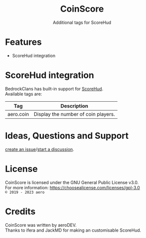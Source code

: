 <h1 align="center">CoinScore</h1>
<p align="center">
Additional tags for ScoreHud

# Features
* ScoreHud integration

# ScoreHud integration
BedrockClans has built-in support for <a href="https://github.com/Ifera/ScoreHud">ScoreHud</a>.
<br>Available tags are:

| Tag                       | Description                                     |
|---------------------------|-------------------------------------------------|
| aero.coin                 | Display the number of coin players.             |

# Ideas, Questions and Support
<a href="https://github.com/XeonMZ/CoinScore/issues/new">create an issue</a>/<a href="https://github.com/XeonMZ/CoinScore/discussions/new">start a discussion</a>.

# License
CoinScore is licensed under the GNU General Public License v3.0.
<br>For more information: https://choosealicense.com/licenses/gpl-3.0
<br><code>© 2019 - 2023 aero</code>

# Credits
CoinScore was written by aeroDEV.
<br>Thanks to ifera and JackMD for making an customisable ScoreHud.
